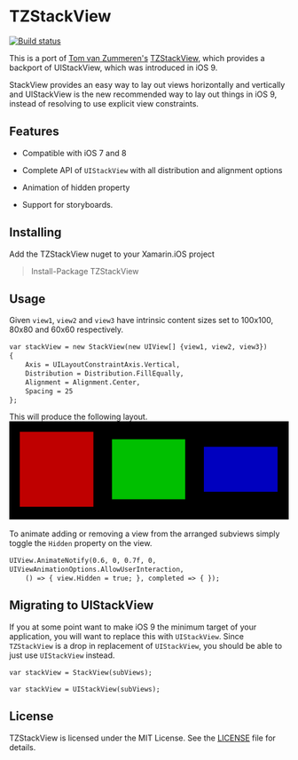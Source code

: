 # TZStackView

[![Build status](https://ci.appveyor.com/api/projects/status/rhogj0gqtl5fpkmj?svg=true)](https://ci.appveyor.com/project/Cheesebaron/tzstackview)

This is a port of [Tom van Zummeren's][tvz] [TZStackView][tzstackview], which provides a backport of UIStackView, which was introduced in iOS 9.

StackView provides an easy way to lay out views horizontally and vertically and UIStackView is the new recommended way to lay out things in iOS 9,
instead of resolving to use explicit view constraints.

## Features
- Compatible with iOS 7 and 8
- Complete API of `UIStackView` with all distribution and alignment options
- Animation of hidden property

- Support for storyboards.

## Installing
Add the TZStackView nuget to your Xamarin.iOS project

> Install-Package TZStackView

## Usage
Given `view1`, `view2` and `view3` have intrinsic content sizes set to 100x100, 80x80 and 60x60 respectively.

```
var stackView = new StackView(new UIView[] {view1, view2, view3})
{
    Axis = UILayoutConstraintAxis.Vertical,
    Distribution = Distribution.FillEqually,
    Alignment = Alignment.Center,
    Spacing = 25
};
```

This will produce the following layout.
![Layout Example][layout]

To animate adding or removing a view from the arranged subviews simply toggle the `Hidden` property on the view.

```
UIView.AnimateNotify(0.6, 0, 0.7f, 0, UIViewAnimationOptions.AllowUserInteraction, 
	() => { view.Hidden = true; }, completed => { });
```

## Migrating to UIStackView
If you at some point want to make iOS 9 the minimum target of your application, you will want to replace this with `UIStackView`.
Since `TZStackView` is a drop in replacement of `UIStackView`, you should be able to just use `UIStackView` instead.

```
var stackView = StackView(subViews);
```

```
var stackView = UIStackView(subViews);
```

## License
TZStackView is licensed under the MIT License. See the [LICENSE](/LICENSE) file for details.

[tvz]: https://github.com/tomvanzummeren
[tzstackview]: https://github.com/tomvanzummeren/TZStackView
[layout]: /assets/layout-example.png
